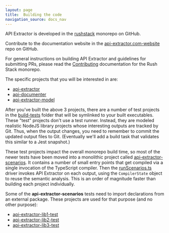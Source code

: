 ```yaml
---
layout: page
title:  Building the code
navigation_source: docs_nav
---
```


API Extractor is developed in the [rushstack](https://github.com/microsoft/rushstack/)
monorepo on GitHub.

Contribute to the documentation website in the [api-extractor.com-website](https://github.com/microsoft/api-extractor.com-website) repo on GitHub.

For general instructions on building API Extractor and guidelines for submitting PRs, please read the
[Contributing](https://rushstack.io/pages/contributing/get_started/) documentation for the Rush Stack
monorepo.

The specific projects that you will be interested in are:

- [api-extractor](https://github.com/microsoft/rushstack/tree/master/apps/api-extractor)
- [api-documenter](https://github.com/microsoft/rushstack/tree/master/apps/api-documenter)
- [api-extractor-model](https://github.com/microsoft/rushstack/tree/master/apps/api-extractor-model)

After you've built the above 3 projects, there are a number of test projects in the [build-tests](
https://github.com/microsoft/rushstack/tree/master/build-tests) folder that will be symlinked to
your built executables.  These "test" projects don't use a test runner.  Instead, they are modeled realistic
NodeJS library projects whose interesting outputs are tracked by Git.  Thus, when the output changes, you need
to remember to commit the updated output files to Git.  (Eventually we'll add a build task that validates this
similar to a Jest snapshot.)

These test projects impact the overall monorepo build time, so most of the newer tests have been moved into
a monolithic project called [api-extractor-scenarios](
https://github.com/microsoft/rushstack/tree/master/build-tests/api-extractor-scenarios).
It contains a number of small entry points that get compiled via a single invocation of the TypeScript compiler.
Then the [runScenarios.ts](
https://github.com/microsoft/rushstack/blob/master/build-tests/api-extractor-scenarios/src/runScenarios.ts)
driver invokes API Extractor on each output, using the `CompilerState` object to reuse the semantic analysis.
This is an order of magnitude faster than building each project individually.

Some of the **api-extractor-scenarios** tests need to import declarations from an external package.
These projects are used for that purpose (and no other purpose):

- [api-extractor-lib1-test](
https://github.com/microsoft/rushstack/tree/master/build-tests/api-extractor-lib1-test)
- [api-extractor-lib2-test](
https://github.com/microsoft/rushstack/tree/master/build-tests/api-extractor-lib2-test)
- [api-extractor-lib3-test](
https://github.com/microsoft/rushstack/tree/master/build-tests/api-extractor-lib3-test)
